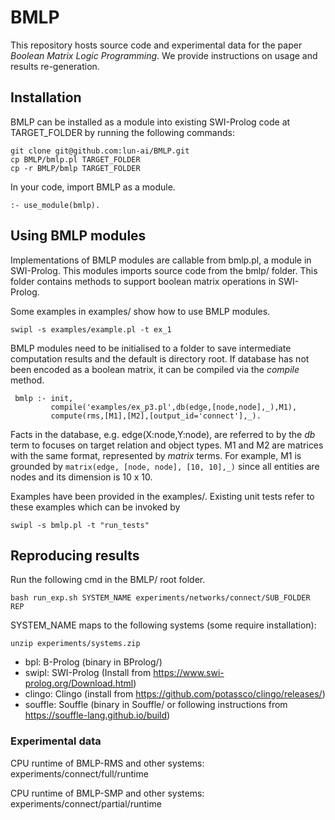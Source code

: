 # BMLP
This repository hosts source code and experimental data for the paper _Boolean Matrix Logic Programming_.
We provide instructions on usage and results re-generation.

## Installation

BMLP can be installed as a module into existing SWI-Prolog code at TARGET_FOLDER by running the following commands:
```
git clone git@github.com:lun-ai/BMLP.git
cp BMLP/bmlp.pl TARGET_FOLDER
cp -r BMLP/bmlp TARGET_FOLDER
```

In your code, import BMLP as a module.
```
:- use_module(bmlp).
```

## Using BMLP modules

Implementations of BMLP modules are callable from bmlp.pl, a module in SWI-Prolog.
This modules imports source code from the bmlp/ folder.
This folder contains methods to support boolean matrix operations in SWI-Prolog.

Some examples in examples/ show how to use BMLP modules.

```swipl -s examples/example.pl -t ex_1```

BMLP modules need to be initialised to a folder to save intermediate computation results and the default is directory root. 
If database has not been encoded as a boolean matrix, it can be compiled via the _compile_ method.

```
 bmlp :- init,
         compile('examples/ex_p3.pl',db(edge,[node,node],_),M1),
         compute(rms,[M1],[M2],[output_id='connect'],_).
```

Facts in the database, e.g. edge(X:node,Y:node), are referred to by the _db_ term to focuses on target relation 
and object types.
M1 and M2 are matrices with the same format, represented by _matrix_ terms.
For example, M1 is grounded by ```matrix(edge, [node, node], [10, 10],_)``` 
since all entities are nodes and its dimension is 10 x 10.

Examples have been provided in the examples/.
Existing unit tests refer to these examples which can be invoked by
```
swipl -s bmlp.pl -t "run_tests"
```

## Reproducing results

Run the following cmd in the BMLP/ root folder.

```bash run_exp.sh SYSTEM_NAME experiments/networks/connect/SUB_FOLDER REP```

SYSTEM_NAME maps to the following systems (some require installation):

```commandline
unzip experiments/systems.zip
```

- bpl:   B-Prolog (binary in BProlog/)
- swipl: SWI-Prolog (Install from https://www.swi-prolog.org/Download.html)
- clingo: Clingo (install from https://github.com/potassco/clingo/releases/)
- souffle: Souffle (binary in Souffle/ or following instructions from https://souffle-lang.github.io/build)

### Experimental data

CPU runtime of BMLP-RMS and other systems:
experiments/connect/full/runtime

CPU runtime of BMLP-SMP and other systems:
experiments/connect/partial/runtime